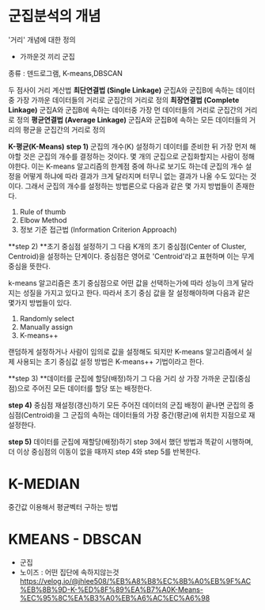 # 군집분석의 개념
'거리' 개념에 대한 정의
* 가까운것 끼리 군집

종류 : 덴드로그램, K-means,DBSCAN 

두 점사이 거리 계산법
**최단연결법 (Single Linkage)**
군집A와 군집B에 속하는 데이터중 가장 가까운 데이터들의 거리로 군집간의 거리로 정의
**최장연결법 (Complete Linkage)**
군집A와 군집B에 속하는 데이터중 가장 먼 데이터들의 거리로 군집간의 거리로 정의
**평균연결법 (Average Linkage)**
군집A와 군집B에 속하는 모든 데이터들의 거리의 평균을 군집간의 거리로 정의

**K-평균(K-Means)**
**step 1)** 군집의 개수(K) 설정하기
데이터를 준비한 뒤 가장 먼저 해야할 것은 군집의 개수를 결정하는 것이다. 몇 개의 군집으로 군집화할지는 사람이 정해야한다. 이는 K-means 알고리즘의 한계점 중에 하나로 보기도 하는데 군집의 개수 설정을 어떻게 하냐에 따라 결과가 크게 달라지며 터무니 없는 결과가 나올 수도 있다는 것이다. 그래서 군집의 개수를 설정하는 방법론으로 다음과 같은 몇 가지 방법들이 존재한다. 
1) Rule of thumb
2) Elbow Method
3) 정보 기준 접근법 (Information Criterion Approach) 

**step 2) **초기 중심점 설정하기
그 다음 K개의 초기 중심점(Center of Cluster, Centroid)을 설정하는 단계이다. 중심점은 영어로 'Centroid'라고 표현하며 이는 무게중심을 뜻한다.

k-means 알고리즘은 초기 중심점으로 어떤 값을 선택하는가에 따라 성능이 크게 달라지는 성질을 가지고 있다고 한다. 따라서 초기 중심 값을 잘 설정해야하며 다음과 같은 몇가지 방법들이 있다.

1) Randomly select
2) Manually assign
3) K-means++

랜덤하게 설정하거나 사람이 임의로 값을 설정해도 되지만 K-means 알고리즘에서 실제 사용되는 초기 중심값 설정 방법은 K-means++ 기법이라고 한다.

**step 3) **데이터를 군집에 할당(배정)하기
그 다음 거리 상 가장 가까운 군집(중심점)으로 주어진 모든 데이터를 할당 또는 배정한다.

**step 4)** 중심점 재설정(갱신)하기
모든 주어진 데이터의 군집 배정이 끝나면 군집의 중심점(Centroid)을 그 군집의 속하는 데이터들의 가장 중간(평균)에 위치한 지점으로 재설정한다.

**step 5)** 데이터를 군집에 재할당(배정)하기
step 3에서 했던 방법과 똑같이 시행하며, 더 이상 중심점의 이동이 없을 때까지 step 4와 step 5를 반복한다.


# K-MEDIAN
중간값 이용해서 평균벡터 구하는 방법

# KMEANS - DBSCAN
- 군집 
- 노이즈 : 어떤 집단에 속하지않는것
https://velog.io/@jhlee508/%EB%A8%B8%EC%8B%A0%EB%9F%AC%EB%8B%9D-K-%ED%8F%89%EA%B7%A0K-Means-%EC%95%8C%EA%B3%A0%EB%A6%AC%EC%A6%98
  
